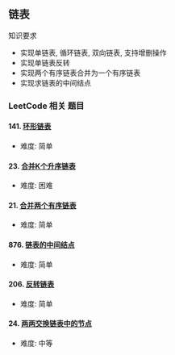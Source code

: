## 链表

知识要求

* 实现单链表, 循环链表, 双向链表, 支持增删操作
* 实现单链表反转
* 实现两个有序链表合并为一个有序链表
* 实现求链表的中间结点


###  LeetCode 相关 题目

#### 141. [环形链表](https://leetcode-cn.com/problems/linked-list-cycle)

* 难度: 简单

#### 23. [合并K个升序链表](https://leetcode-cn.com/problems/merge-k-sorted-lists)

* 难度: 困难

#### 21. [合并两个有序链表](https://leetcode-cn.com/problems/merge-two-sorted-lists)

* 难度: 简单

#### 876. [链表的中间结点](https://leetcode-cn.com/problems/middle-of-the-linked-list)

* 难度: 简单

#### 206. [反转链表](https://leetcode-cn.com/problems/reverse-linked-list)

* 难度: 简单

#### 24. [两两交换链表中的节点](https://leetcode-cn.com/problems/swap-nodes-in-pairs/)

* 难度: 中等
